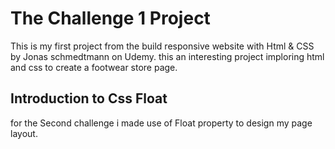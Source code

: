 # The Challenge 1 Project
This is my first project from the build responsive website with Html & CSS by Jonas schmedtmann on Udemy.
this an interesting project imploring html and css to create a footwear store page.

## Introduction to Css Float
for the Second challenge i made use of Float property to design my page layout.
